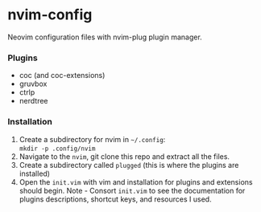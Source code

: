 # nvim-config
Neovim configuration files with nvim-plug plugin manager.

### Plugins
- coc (and coc-extensions)
- gruvbox
- ctrlp
- nerdtree

### Installation 
1. Create a subdirectory for nvim in `~/.config`:<br>
`mkdir -p .config/nvim`<br>
2. Navigate to the `nvim`, git clone this repo and extract all the files.
3. Create a subdirectory called `plugged` (this is where the plugins are installed)
4. Open the `init.vim` with vim and installation for plugins and extensions should begin. Note - Consort `init.vim` to see the documentation for plugins descriptions, shortcut keys, and resources I used. 
